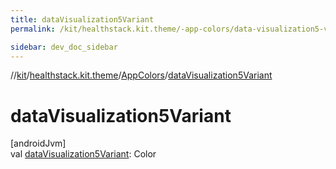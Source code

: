 ```yaml
---
title: dataVisualization5Variant
permalink: /kit/healthstack.kit.theme/-app-colors/data-visualization5-variant.html

sidebar: dev_doc_sidebar
---
```

//[kit](../../../index.html)/[healthstack.kit.theme](../index.html)/[AppColors](index.html)/[dataVisualization5Variant](data-visualization5-variant.html)



# dataVisualization5Variant



[androidJvm]\
val [dataVisualization5Variant](data-visualization5-variant.html): Color




